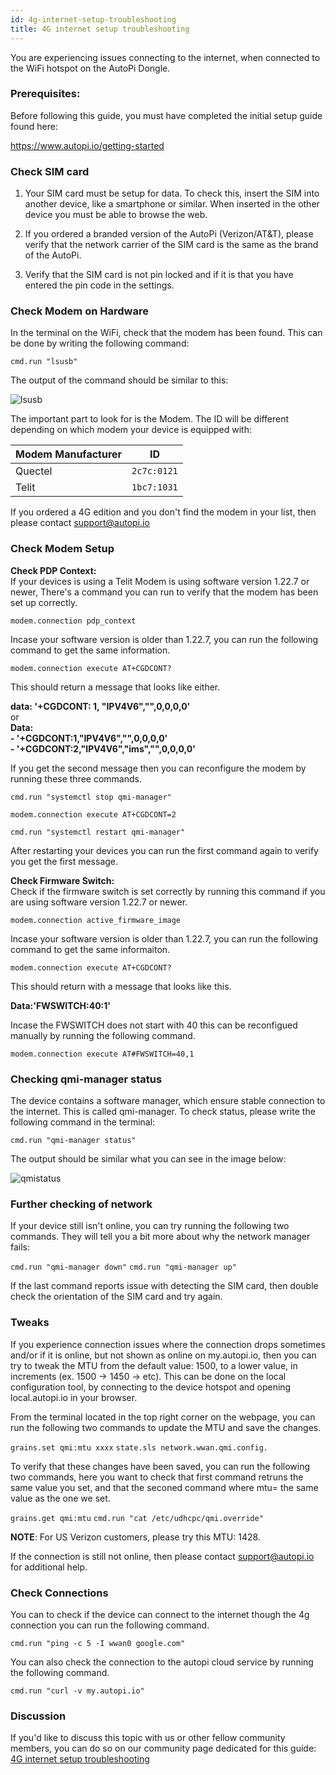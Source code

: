 ```yaml
---
id: 4g-internet-setup-troubleshooting
title: 4G internet setup troubleshooting
---
```


You are experiencing issues connecting to the internet, when connected to the WiFi hotspot on the AutoPi Dongle. 

### Prerequisites:
Before following this guide, you must have completed the initial setup guide found here:

https://www.autopi.io/getting-started

### Check SIM card

1. Your SIM card must be setup for data. To check this, insert the SIM into another device, like a smartphone or similar. When inserted in the other device you must be able to browse the web.

1. If you ordered a branded version of the AutoPi (Verizon/AT&T), please verify that the network carrier of the SIM card is the same as the brand of the AutoPi.

1. Verify that the SIM card is not pin locked and if it is that you have entered the pin code in the settings. 

### Check Modem on Hardware
In the terminal on the WiFi, check that the modem has been found. This can be done by writing the following command:

`cmd.run "lsusb" `

The output of the command should be similar to this:

![lsusb](../../static/img/guides/4g_internet_setup_troubleshooting/lsusb.jpg)

The important part to look for is the Modem. The ID will be different depending on which modem your device is equipped with:

| **Modem Manufacturer** | **ID**      |
|------------------------|-------------|
| Quectel                | `2c7c:0121` |
| Telit                  | `1bc7:1031` |

If you ordered a 4G edition and you don't find the modem in your list, then please contact support@autopi.io

### Check Modem Setup
**Check PDP Context:**  
If your devices is using a Telit Modem is using software version 1.22.7 or newer,
There's a command you can run to verify that the modem has been set up correctly. 

`modem.connection pdp_context`

Incase your software version is older than 1.22.7, you can run the following command to get the same information. 

`modem.connection execute AT+CGDCONT?`

This should return a message that looks like either. 

**data: '+CGDCONT: 1, "IPV4V6","",0,0,0,0'**  
or  
**Data:**   
**- '+CGDCONT:1,"IPV4V6","",0,0,0,0'**   
**- '+CGDCONT:2,"IPV4V6","ims","",0,0,0,0'**

If you get the second message then you can reconfigure the modem by running these three commands.

`cmd.run "systemctl stop qmi-manager"`

`modem.connection execute AT+CGDCONT=2`

`cmd.run "systemctl restart qmi-manager"`

After restarting your devices you can run the first command again to verify you get the first message. 

**Check Firmware Switch:**  
Check if the firmware switch is set correctly by running this command if you are using software version 1.22.7 or newer.

`modem.connection active_firmware_image`

Incase your software version is older than 1.22.7, you can run the following command to get the same informaiton.

`modem.connection execute AT+CGDCONT?`

This should return with a message that looks like this. 

**Data:'FWSWITCH:40:1'**  

Incase the FWSWITCH does not start with 40 this can be reconfigued manually by running the following command.

`modem.connection execute AT#FWSWITCH=40,1`

### Checking qmi-manager status
The device contains a software manager, which ensure stable connection to the internet. This is called qmi-manager. To check status, please write the following command in the terminal:

`cmd.run "qmi-manager status"`

The output should be similar what you can see in the image below:

![qmistatus](../../static/img/guides/4g_internet_setup_troubleshooting/qmistatus.jpg)

### Further checking of network

If your device still isn't online, you can try running the following two commands. They will tell you a bit more about why the network manager fails:

`cmd.run "qmi-manager down"`
`cmd.run "qmi-manager up"`

If the last command reports issue with detecting the SIM card, then double check the orientation of the SIM card and try again.

### Tweaks

If you experience connection issues where the connection drops sometimes and/or if it is online, but not shown as online on my.autopi.io, then you can try to tweak the MTU from the default value: 1500, to a lower value, in increments (ex. 1500 -> 1450 -> etc).
This can be done on the local configuration tool, by connecting to the device hotspot and opening local.autopi.io in your browser.

From the terminal located in the top right corner on the webpage, you can run the following two commands to update the MTU and save the changes.

`grains.set qmi:mtu xxxx`
`state.sls network.wwan.qmi.config.`

To verify that these changes have been saved, you can run the following two commands, here you want to check that first command retruns the same value you set, and that the seconed command where mtu= the same value as the one we set.    

`grains.get qmi:mtu`
`cmd.run "cat /etc/udhcpc/qmi.override"`

**NOTE**: For US Verizon customers, please try this MTU: 1428.

If the connection is still not online, then please contact support@autopi.io for additional help.

### Check Connections

You can to check if the device can connect to the internet though the 4g connection you can run the following command.

`cmd.run "ping -c 5 -I wwan0 google.com"`

You can also check the connection to the autopi cloud service by running the following command. 

`cmd.run "curl -v my.autopi.io"`

### Discussion

If you'd like to discuss this topic with us or other fellow community members, you can do so on our community page dedicated for this guide:
[4G internet setup troubleshooting](https://community.autopi.io/t/4g-internet-setup-troubleshooting/235)